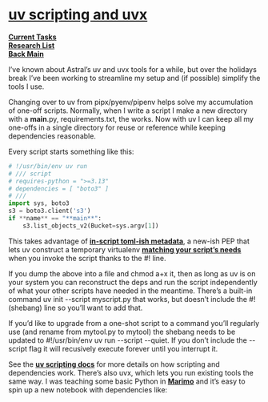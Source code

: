 # **[uv scripting and uvx](https://rsb.io/posts/til-uv-script-notation/)**

**[Current Tasks](../../../../a_status/current_tasks.md)**\
**[Research List](../../../research_list.md)**\
**[Back Main](../../../../README.md)**

I’ve known about Astral’s uv and uvx tools for a while, but over the holidays break I’ve been working to streamline my setup and (if possible) simplify the tools I use.

Changing over to uv from pipx/pyenv/pipenv helps solve my accumulation of one-off scripts. Normally, when I write a script I make a new directory with a **main**.py, requirements.txt, the works. Now with uv I can keep all my one-offs in a single directory for reuse or reference while keeping dependencies reasonable.

Every script starts something like this:

```python
# !/usr/bin/env uv run
# /// script
# requires-python = ">=3.13"
# dependencies = [ "boto3" ]
# ///
import sys, boto3
s3 = boto3.client('s3')
if **name** == "**main**":
    s3.list_objects_v2(Bucket=sys.argv[1])
```

This takes advantage of **[in-script toml-ish metadata](https://packaging.python.org/en/latest/specifications/inline-script-metadata/)**, a new-ish PEP that lets uv construct a temporary virtualenv **[matching your script’s needs](https://docs.astral.sh/uv/guides/scripts/#declaring-script-dependencies)** when you invoke the script thanks to the #! line.

If you dump the above into a file and chmod a+x it, then as long as uv is on your system you can reconstruct the deps and run the script independently of what your other scripts have needed in the meantime. There’s a built-in command uv init --script myscript.py that works, but doesn’t include the #! (shebang) line so you’ll want to add that.

If you’d like to upgrade from a one-shot script to a command you’ll regularly use (and rename from mytool.py to mytool) the shebang needs to be updated to #!/usr/bin/env uv run --script --quiet. If you don’t include the --script flag it will recusively execute forever until you interrupt it.

See the **[uv scripting docs](https://docs.astral.sh/uv/guides/scripts/#running-a-script-with-dependencies)** for more details on how scripting and dependencies work. There’s also uvx, which lets you run existing tools the same way. I was teaching some basic Python in **[Marimo](https://marimo.io/)** and it’s easy to spin up a new notebook with dependencies like:
